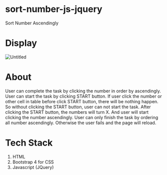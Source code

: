 # sort-number-js-jquery
Sort Number Ascendingly

# Display
![Untitled](https://user-images.githubusercontent.com/51254100/63025043-95f85400-bed2-11e9-92db-88631fb9e6ae.png)

# About
User can complete the task by clicking the number in order by ascendingly. User can start the task by clicking START button. If user click the number or other cell in table before click START button, there will be nothing happen. So without clicking the START button, user can not start the task. After clicking the START button, the numbers will turn X. And user will start clicking the number ascendingly. User can only finish the task by ordering all number ascendingly. Otherwise the user fails and the page will reload.

# Tech Stack
1. HTML
2. Bootstrap 4 for CSS
3. Javascript (JQuery)
